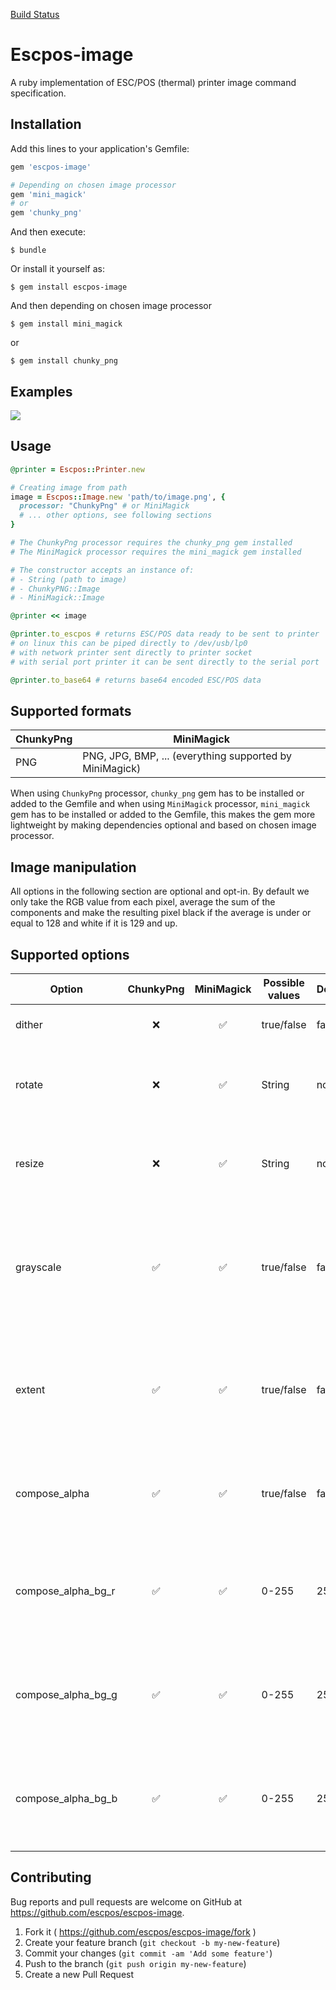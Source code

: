 [Build Status](https://gitlab.com/escpos/escpos-image/pipelines)

# Escpos-image

A ruby implementation of ESC/POS (thermal) printer image command specification.

## Installation

Add this lines to your application's Gemfile:

```ruby
gem 'escpos-image'

# Depending on chosen image processor
gem 'mini_magick'
# or
gem 'chunky_png'
```

And then execute:

    $ bundle

Or install it yourself as:

    $ gem install escpos-image

And then depending on chosen image processor

    $ gem install mini_magick

or

    $ gem install chunky_png
## Examples

![](https://github.com/escpos/escpos-image/blob/master/examples/IMG_20160610_232415_HDR.jpg)

## Usage

```ruby
@printer = Escpos::Printer.new

# Creating image from path
image = Escpos::Image.new 'path/to/image.png', {
  processor: "ChunkyPng" # or MiniMagick
  # ... other options, see following sections
}

# The ChunkyPng processor requires the chunky_png gem installed
# The MiniMagick processor requires the mini_magick gem installed

# The constructor accepts an instance of:
# - String (path to image)
# - ChunkyPNG::Image
# - MiniMagick::Image

@printer << image

@printer.to_escpos # returns ESC/POS data ready to be sent to printer
# on linux this can be piped directly to /dev/usb/lp0
# with network printer sent directly to printer socket
# with serial port printer it can be sent directly to the serial port

@printer.to_base64 # returns base64 encoded ESC/POS data
```

## Supported  formats

| ChunkyPng | MiniMagick |
| --- | --- |
| PNG | PNG, JPG, BMP, ... (everything supported by MiniMagick) |

When using `ChunkyPng` processor, `chunky_png` gem has to be installed or added to the Gemfile and when using `MiniMagick` processor, `mini_magick` gem has to be installed or added to the Gemfile, this makes the gem more lightweight by making dependencies optional and based on chosen image processor.

## Image manipulation

All options in the following section are optional and opt-in. By default we only take the RGB value from each pixel, average the sum of the components and make the resulting pixel black if the average is under or equal to 128 and white if it is 129 and up.

## Supported options

| Option | ChunkyPng | MiniMagick | Possible values | Default | Description |
| --- | :---: | :---: | --- | --- | --- |
| dither | ❌ | ✅ | true/false | false | Apply [dithering](https://en.wikipedia.org/wiki/Dither) to the image |
| rotate | ❌ | ✅ | String | none | Apply rotation, accepts any MiniMagick valid string |
| resize | ❌ | ✅ | String | none | Apply resize, accepts any MiniMagick valid string |
| grayscale | ✅ | ✅ | true/false | false | Convert image to grayscale (mimics the relative perceptual RGB color sensitivity of the human eye) |
| extent | ✅ | ✅ | true/false | false | Scale the image to nice round dimensions divisible by 8 (required unless input image meets it) |
| compose_alpha | ✅ | ✅ | true/false | false | Blend alpha into the image (assumes white background by default) |
| compose_alpha_bg_r | ✅ | ✅ | 0-255 | 255 | Value of the red component of the background when blending alpha |
| compose_alpha_bg_g | ✅ | ✅ | 0-255 | 255 | Value of the green component of the background when blending alpha |
| compose_alpha_bg_b | ✅ | ✅ | 0-255 | 255 | Value of the blue component of the background when blending alpha |

## Contributing

Bug reports and pull requests are welcome on GitHub at https://github.com/escpos/escpos-image.

1. Fork it ( https://github.com/escpos/escpos-image/fork )
2. Create your feature branch (`git checkout -b my-new-feature`)
3. Commit your changes (`git commit -am 'Add some feature'`)
4. Push to the branch (`git push origin my-new-feature`)
5. Create a new Pull Request
